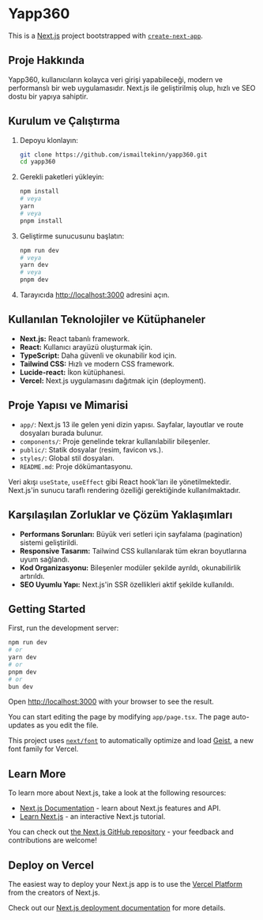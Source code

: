 # Yapp360

This is a [Next.js](https://nextjs.org) project bootstrapped with [`create-next-app`](https://nextjs.org/docs/app/api-reference/cli/create-next-app).

## Proje Hakkında

Yapp360, kullanıcıların kolayca veri girişi yapabileceği, modern ve performanslı bir web uygulamasıdır. Next.js ile geliştirilmiş olup, hızlı ve SEO dostu bir yapıya sahiptir.

## Kurulum ve Çalıştırma

1. Depoyu klonlayın:  
   ```bash
   git clone https://github.com/ismailtekinn/yapp360.git
   cd yapp360
   ```

2. Gerekli paketleri yükleyin:  
   ```bash
   npm install
   # veya
   yarn
   # veya
   pnpm install
   ```

3. Geliştirme sunucusunu başlatın:  
   ```bash
   npm run dev
   # veya
   yarn dev
   # veya
   pnpm dev
   ```

4. Tarayıcıda [http://localhost:3000](http://localhost:3000) adresini açın.

## Kullanılan Teknolojiler ve Kütüphaneler

- **Next.js:** React tabanlı framework.
- **React:** Kullanıcı arayüzü oluşturmak için.
- **TypeScript:** Daha güvenli ve okunabilir kod için.
- **Tailwind CSS:** Hızlı ve modern CSS framework.
- **Lucide-react:** İkon kütüphanesi.
- **Vercel:** Next.js uygulamasını dağıtmak için (deployment).

## Proje Yapısı ve Mimarisi

- `app/`: Next.js 13 ile gelen yeni dizin yapısı. Sayfalar, layoutlar ve route dosyaları burada bulunur.
- `components/`: Proje genelinde tekrar kullanılabilir bileşenler.
- `public/`: Statik dosyalar (resim, favicon vs.).
- `styles/`: Global stil dosyaları.
- `README.md`: Proje dökümantasyonu.

Veri akışı `useState`, `useEffect` gibi React hook'ları ile yönetilmektedir. Next.js'in sunucu taraflı rendering özelliği gerektiğinde kullanılmaktadır.

## Karşılaşılan Zorluklar ve Çözüm Yaklaşımları

- **Performans Sorunları:** Büyük veri setleri için sayfalama (pagination) sistemi geliştirildi.
- **Responsive Tasarım:** Tailwind CSS kullanılarak tüm ekran boyutlarına uyum sağlandı.
- **Kod Organizasyonu:** Bileşenler modüler şekilde ayrıldı, okunabilirlik artırıldı.
- **SEO Uyumlu Yapı:** Next.js'in SSR özellikleri aktif şekilde kullanıldı.

## Getting Started

First, run the development server:

```bash
npm run dev
# or
yarn dev
# or
pnpm dev
# or
bun dev
```

Open [http://localhost:3000](http://localhost:3000) with your browser to see the result.

You can start editing the page by modifying `app/page.tsx`. The page auto-updates as you edit the file.

This project uses [`next/font`](https://nextjs.org/docs/app/building-your-application/optimizing/fonts) to automatically optimize and load [Geist](https://vercel.com/font), a new font family for Vercel.

## Learn More

To learn more about Next.js, take a look at the following resources:

- [Next.js Documentation](https://nextjs.org/docs) - learn about Next.js features and API.
- [Learn Next.js](https://nextjs.org/learn) - an interactive Next.js tutorial.

You can check out [the Next.js GitHub repository](https://github.com/vercel/next.js) - your feedback and contributions are welcome!

## Deploy on Vercel

The easiest way to deploy your Next.js app is to use the [Vercel Platform](https://vercel.com/new?utm_medium=default-template&filter=next.js&utm_source=create-next-app&utm_campaign=create-next-app-readme) from the creators of Next.js.

Check out our [Next.js deployment documentation](https://nextjs.org/docs/app/building-your-application/deploying) for more details.
